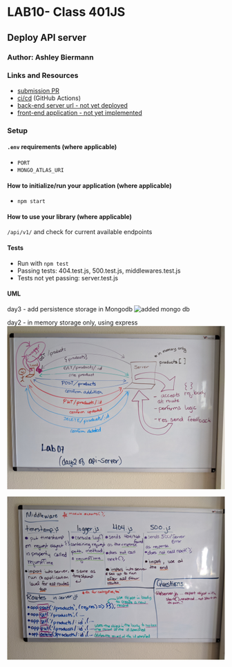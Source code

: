 # LAB10- Class 401JS

## Deploy API server

### Author: Ashley Biermann

### Links and Resources

- [submission PR]()
- [ci/cd](https://github.com/401-advanced-javascript-ashley-biermann/notes/tree/master/.github/workflows) (GitHub Actions)
- [back-end server url - not yet deployed](http://xyz.com)
- [front-end application - not yet implemented](http://xyz.com)

### Setup

#### `.env` requirements (where applicable)
- `PORT`
- `MONGO_ATLAS_URI`

#### How to initialize/run your application (where applicable)
- `npm start`

#### How to use your library (where applicable)
`/api/v1/` and check for current available endpoints

#### Tests
- Run with `npm test`
- Passing tests: 404.test.js, 500.test.js, middlewares.test.js
- Tests not yet passing: server.test.js

#### UML

day3 - add persistence storage in Mongodb
![added mongo db](/images/apiservermongodb.jpg)

day2 - in memory storage only, using express
![visual](/images/apiserver07-2.jpg)

![overview](/images/apiserver07.jpg)
